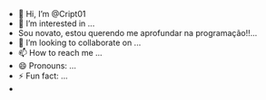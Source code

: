 - 👋 Hi, I’m @Cript01
- 👀 I’m interested in ...
-   Sou novato, estou querendo me aprofundar na programação!!...
- 💞️ I’m looking to collaborate on ...
- 📫 How to reach me ...
- 😄 Pronouns: ...
- ⚡ Fun fact: ...
- 

<!---
Cript01/Cript01 is a ✨ special ✨ repository because its `README.md` (this file) appears on your GitHub profile.
You can click the Preview link to take a look at your changes.
--->
